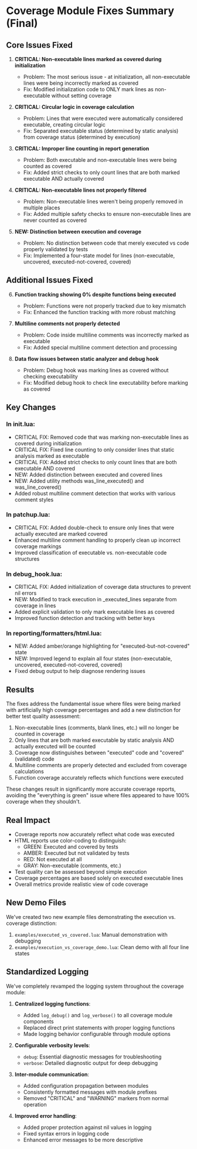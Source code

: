 # Coverage Module Fixes Summary (Final)

## Core Issues Fixed

1. **CRITICAL: Non-executable lines marked as covered during initialization**
   - Problem: The most serious issue - at initialization, all non-executable lines were being incorrectly marked as covered
   - Fix: Modified initialization code to ONLY mark lines as non-executable without setting coverage

2. **CRITICAL: Circular logic in coverage calculation**
   - Problem: Lines that were executed were automatically considered executable, creating circular logic
   - Fix: Separated executable status (determined by static analysis) from coverage status (determined by execution)

3. **CRITICAL: Improper line counting in report generation**
   - Problem: Both executable and non-executable lines were being counted as covered
   - Fix: Added strict checks to only count lines that are both marked executable AND actually covered

4. **CRITICAL: Non-executable lines not properly filtered**
   - Problem: Non-executable lines weren't being properly removed in multiple places
   - Fix: Added multiple safety checks to ensure non-executable lines are never counted as covered

5. **NEW: Distinction between execution and coverage**
   - Problem: No distinction between code that merely executed vs code properly validated by tests
   - Fix: Implemented a four-state model for lines (non-executable, uncovered, executed-not-covered, covered)

## Additional Issues Fixed

6. **Function tracking showing 0% despite functions being executed**
   - Problem: Functions were not properly tracked due to key mismatch
   - Fix: Enhanced the function tracking with more robust matching

7. **Multiline comments not properly detected**
   - Problem: Code inside multiline comments was incorrectly marked as executable
   - Fix: Added special multiline comment detection and processing

8. **Data flow issues between static analyzer and debug hook**
   - Problem: Debug hook was marking lines as covered without checking executability
   - Fix: Modified debug hook to check line executability before marking as covered

## Key Changes

### In init.lua:
- CRITICAL FIX: Removed code that was marking non-executable lines as covered during initialization
- CRITICAL FIX: Fixed line counting to only consider lines that static analysis marked as executable
- CRITICAL FIX: Added strict checks to only count lines that are both executable AND covered
- NEW: Added distinction between executed and covered lines
- NEW: Added utility methods was_line_executed() and was_line_covered()
- Added robust multiline comment detection that works with various comment styles

### In patchup.lua:
- CRITICAL FIX: Added double-check to ensure only lines that were actually executed are marked covered
- Enhanced multiline comment handling to properly clean up incorrect coverage markings
- Improved classification of executable vs. non-executable code structures

### In debug_hook.lua:
- CRITICAL FIX: Added initialization of coverage data structures to prevent nil errors
- NEW: Modified to track execution in _executed_lines separate from coverage in lines
- Added explicit validation to only mark executable lines as covered
- Improved function detection and tracking with better keys

### In reporting/formatters/html.lua:
- NEW: Added amber/orange highlighting for "executed-but-not-covered" state
- NEW: Improved legend to explain all four states (non-executable, uncovered, executed-not-covered, covered)
- Fixed debug output to help diagnose rendering issues

## Results

The fixes address the fundamental issue where files were being marked with artificially high coverage percentages and add a new distinction for better test quality assessment:

1. Non-executable lines (comments, blank lines, etc.) will no longer be counted in coverage
2. Only lines that are both marked executable by static analysis AND actually executed will be counted
3. Coverage now distinguishes between "executed" code and "covered" (validated) code 
4. Multiline comments are properly detected and excluded from coverage calculations
5. Function coverage accurately reflects which functions were executed

These changes result in significantly more accurate coverage reports, avoiding the "everything is green" issue where files appeared to have 100% coverage when they shouldn't.

## Real Impact

- Coverage reports now accurately reflect what code was executed
- HTML reports use color-coding to distinguish:
  - GREEN: Executed and covered by tests
  - AMBER: Executed but not validated by tests
  - RED: Not executed at all
  - GRAY: Non-executable (comments, etc.)
- Test quality can be assessed beyond simple execution
- Coverage percentages are based solely on executed executable lines
- Overall metrics provide realistic view of code coverage

## New Demo Files

We've created two new example files demonstrating the execution vs. coverage distinction:

1. `examples/executed_vs_covered.lua`: Manual demonstration with debugging
2. `examples/execution_vs_coverage_demo.lua`: Clean demo with all four line states

## Standardized Logging

We've completely revamped the logging system throughout the coverage module:

1. **Centralized logging functions**:
   - Added `log_debug()` and `log_verbose()` to all coverage module components
   - Replaced direct print statements with proper logging functions
   - Made logging behavior configurable through module options

2. **Configurable verbosity levels**:
   - `debug`: Essential diagnostic messages for troubleshooting
   - `verbose`: Detailed diagnostic output for deep debugging

3. **Inter-module communication**:
   - Added configuration propagation between modules
   - Consistently formatted messages with module prefixes
   - Removed "CRITICAL" and "WARNING" markers from normal operation

4. **Improved error handling**:
   - Added proper protection against nil values in logging
   - Fixed syntax errors in logging code
   - Enhanced error messages to be more descriptive